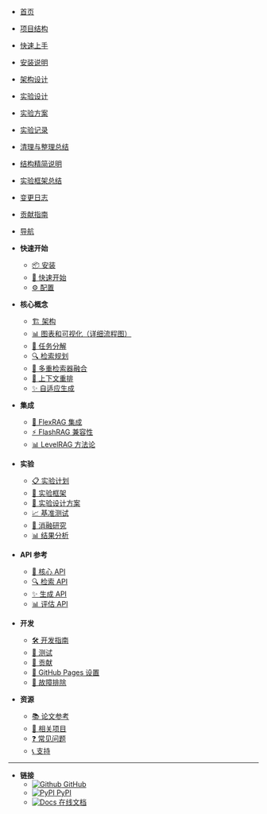<!-- docs/_sidebar.md -->

* [首页](README.md)
* [项目结构](PROJECT_STRUCTURE.md)
* [快速上手](quickstart.md)
* [安装说明](installation.md)
* [架构设计](architecture.md)
* [实验设计](EXPERIMENT_DESIGN.md)
* [实验方案](experiment-plan.md)
* [实验记录](experiments.md)
* [清理与整理总结](PROJECT_CLEANUP_FINAL.md)
* [结构精简说明](CLEANED_PROJECT_STRUCTURE.md)
* [实验框架总结](EXPERIMENT_FRAMEWORK_SUMMARY.md)
* [变更日志](CHANGELOG.md)
* [贡献指南](CONTRIBUTING.md)
* [导航](index.html)

* **快速开始**
  * [📦 安装](installation.md)
  * [🚀 快速开始](quickstart.md)
  * [⚙️ 配置](configuration.md)

* **核心概念**
  * [🏗️ 架构](architecture.md)
  * [📊 图表和可视化（详细流程图）](diagrams.md)
  * [🧠 任务分解](task-decomposition.md)
  * [🔍 检索规划](retrieval-planning.md)
  * [🔗 多重检索器融合](multi-retriever.md)
  * [🎯 上下文重排](reranking.md)
  * [✨ 自适应生成](generation.md)

* **集成**
  * [🔧 FlexRAG 集成](flexrag-integration.md)
  * [⚡ FlashRAG 兼容性](flashrag-compatibility.md)
  * [📊 LevelRAG 方法论](levelrag-methodology.md)

* **实验**
  * [📋 实验计划](experiment-plan.md)
  * [🧪 实验框架](experiments.md)
  * [🎯 实验设计方案](experimental-design.md)
  * [📈 基准测试](benchmarks.md)
  * [🔬 消融研究](ablation-studies.md)
  * [📊 结果分析](results-analysis.md)

* **API 参考**
  * [🔌 核心 API](api/core.md)
  * [🔍 检索 API](api/retrieval.md)
  * [✨ 生成 API](api/generation.md)
  * [📊 评估 API](api/evaluation.md)

* **开发**
  * [🛠️ 开发指南](development.md)
  * [🧪 测试](testing.md)
  * [📝 贡献](contributing.md)
  * [🚀 GitHub Pages 设置](github-pages-setup.md)
  * [🐛 故障排除](troubleshooting.md)

* **资源**
  * [📚 论文参考](papers.md)
  * [🔗 相关项目](related-projects.md)
  * [❓ 常见问题](faq.md)
  * [📞 支持](support.md)

---

* **链接**
  * [![Github](https://icongr.am/simple/github.svg?size=16&color=808080&colored=false) GitHub](https://github.com/Rito-w/adaptiverag)
  * [![PyPI](https://icongr.am/simple/pypi.svg?size=16&color=808080&colored=false) PyPI](https://pypi.org/project/adaptiverag/)
  * [![Docs](https://icongr.am/simple/gitbook.svg?size=16&color=808080&colored=false) 在线文档](https://rito-w.github.io/adaptiverag/)
